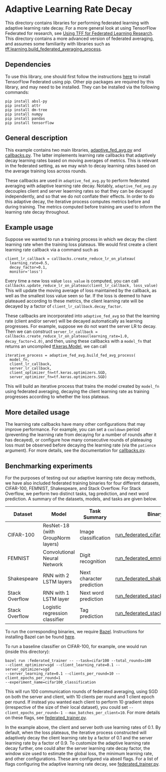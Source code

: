 # Adaptive Learning Rate Decay

This directory contains libraries for performing federated learning with
adaptive learning rate decay. For a more general look at using TensorFlow
Federated for research, see
[Using TFF for Federated Learning Research](https://www.tensorflow.org/federated/tff_for_research).
This directory contains a more advanced version of federated averaging, and
assumes some familiarity with libraries such as
[tff.learning.build_federated_averaging_process](https://www.tensorflow.org/federated/api_docs/python/tff/learning/build_federated_averaging_process).

## Dependencies

To use this library, one should first follow the instructions
[here](https://github.com/tensorflow/federated/blob/master/docs/install.md) to
install TensorFlow Federated using pip. Other pip packages are required by this
library, and may need to be installed. They can be installed via the following
commands:

```
pip install absl-py
pip install attr
pip install dm-tree
pip install numpy
pip install pandas
pip install tensorflow
```

## General description

This example contains two main libraries,
[adaptive_fed_avg.py](https://github.com/tensorflow/federated/blob/master/tensorflow_federated_research/adaptive_lr_decay/adaptive_fed_avg.py)
and
[callbacks.py](https://github.com/tensorflow/federated/blob/master/tensorflow_federated_research/adaptive_lr_decay/callbacks.py).
The latter implements learning rate callbacks that adaptively decay learning
rates based on moving averages of metrics. This is relevant in the federated
setting, as we may wish to decay learning rates based on the average training
loss across rounds.

These callbacks are used in `adaptive_fed_avg.py` to perform federated averaging
with adaptive learning rate decay. Notably, `adaptive_fed_avg.py` decouples
client and server leaerning rates so that they can be decayed independently, and
so that we do not conflate their effects. In order to do this adaptive decay,
the iterative process computes metrics before and during training. The metrics
computed before training are used to inform the learning rate decay throughout.

## Example usage

Suppose we wanted to run a training process in which we decay the client
learning rate when the training loss plateaus. We would first create a client
learning rate callback via a command such as

```
client_lr_callback = callbacks.create_reduce_lr_on_plateau(
  learning_rate=0.5,
  decay_factor=0.1,
  monitor='loss')
```

Every time a new loss value `loss_value` is computed, you can call
`callbacks.update_reduce_lr_on_plateau(client_lr_callback, loss_value)` This
will update the moving average of loss maintained by the callback, as well as
the smallest loss value seen so far. If the loss is deemed to have plateaued
according to these metrics, the client learning rate will be decayed by a factor
of `client_lr_callback.decay_factor`.

These callbacks are incorporated into `adaptive_fed_avg` so that the learning
rate (client and/or server) will be decayed automatically as learning
progresses. For example, suppose we do not want the server LR to decay. Then we
can construct `server_lr_callback =
callbacks.create_reduce_lr_on_plateau(learning_rate=1.0, decay_factor=1.0)`, and
then, using these callbacks with a `model_fn` that returns an uncompiled
[tf.keras.Model](https://www.tensorflow.org/api_docs/python/tf/keras/Model), we
can call

<!-- mdformat off(This code snippet is sensitive to automatic formatting changes) -->
```
iterative_process = adaptive_fed_avg.build_fed_avg_process(
  model_fn,
  client_lr_callback,
  server_lr_callback,
  client_optimizer_fn=tf.keras.optimizers.SGD,
  server_optimizer_fn=tf.keras.optimizers.SGD)
```
<!-- mdformat on -->

This will build an iterative process that trains the model created by `model_fn`
using federated averaging, decaying the client learning rate as training
progresses according to whether the loss plateaus.

## More detailed usage

The learning rate callbacks have many other configurations that may improve
performance. For example, you can set a `cooldown` period (preventing the
learning rate from decaying for a number of rounds after it has decayed), or
configure how many consecutive rounds of plateauing loss must be observed before
decaying the learning rate (via the `patience` argument). For more details, see
the documentation for
[callbacks.py](https://github.com/tensorflow/federated/blob/master/tensorflow_federated_research/adaptive_lr_decay/callbacks.py).

## Benchmarking experiments

For the purposes of testing out our adaptive learning rate decay methods, we
have also included federated training binaries for four different datasets,
CIFAR-100, FEMNIST, Shakespeare, and Stack Overflow. For Stack Overflow, we
perform two distinct tasks, tag prediction, and next word prediction. A summary
of the datasets, models, and tasks are given below.

Dataset        | Model                             | Task Summary              | Binary
-------------- | --------------------------------- | ------------------------- | ------
CIFAR-100      | ResNet-18 (with GroupNorm layers) | Image classification      | [run_federated_cifar100.py](https://github.com/tensorflow/federated/blob/master/tensorflow_federated_research/adaptive_lr_decay/run_federated_cifar100.py)
FEMNIST        | Convolutional Neural Network      | Digit recognition         | [run_federated_emnist.py](https://github.com/tensorflow/federated/blob/master/tensorflow_federated_research/adaptive_lr_decay/run_federated_emnist.py)
Shakespeare    | RNN with 2 LSTM layers            | Next character prediction | [run_federated_shakespeare.py](https://github.com/tensorflow/federated/blob/master/tensorflow_federated_research/adaptive_lr_decay/run_federated_shakespeare.py)
Stack Overflow | RNN with 1 LSTM layer             | Next word prediction      | [run_federated_stackoverflow.py](https://github.com/tensorflow/federated/blob/master/tensorflow_federated_research/adaptive_lr_decay/run_federated_stackoverflow.py)
Stack Overflow | Logistic regression classifier    | Tag prediction            | [run_federated_stackoverflow_lr.py](https://github.com/tensorflow/federated/blob/master/tensorflow_federated_research/adaptive_lr_decay/run_federated_stackoverflow_lr.py)

To run the corresponding binaries, we require [Bazel](https://www.bazel.build/).
Instructions for installing Bazel can be found
[here](https://docs.bazel.build/versions/master/install.html).

To run a baseline classifier on CIFAR-100, for example, one would run (inside
this directory):

```
bazel run :federated_trainer -- --task=cifar100 --total_rounds=100
--client_optimizer=sgd --client_learning_rate=0.1 --server_optimizer=sgd
--server_learning_rate=0.1 --clients_per_round=10 --client_epochs_per_round=1
--experiment_name=cifar100_classification
```

This will run 100 communication rounds of federated averaging, using SGD on both
the server and client, with 10 clients per round and 1 client epoch per round.
If instead you wanted each client to perform 10 gradient steps (irrespective of
the size of their local dataset), you could set `--client_epochs_per_round=-1
--max_batches_per_client=10`. For more details on these flags, see
[federated_trainer.py](https://github.com/tensorflow/federated/blob/master/tensorflow_federated_research/adaptive_lr_decay/federated_trainer.py).

In the example above, the client and server both use learning rates of 0.1. By
default, when the loss plateaus, the iterative process constructed will
adaptively decay the client learning rate by a factor of 0.1 and the server
learning rate by a factor of 0.9. To customize the adaptive learning rate decay
further, one could alter the server learning rate decay factor, the window size
used to estimate the global loss, the minimum learning rate, and other
configurations. These are configured via abseil flags. For a list of flags
configuring the adaptive learning rate decay, see
[federated_trainer.py](https://github.com/tensorflow/federated/blob/master/tensorflow_federated_research/adaptive_lr_decay/federated_trainer.py).
